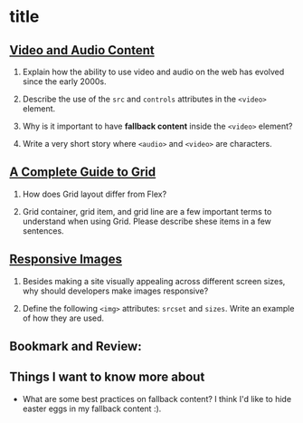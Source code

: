 # title


## [Video and Audio Content](https://developer.mozilla.org/en-US/docs/Learn/HTML/Multimedia_and_embedding/Video_and_audio_content)

1. Explain how the ability to use video and audio on the web has evolved since the early 2000s.

2. Describe the use of the `src` and `controls` attributes in the `<video>` element.

3. Why is it important to have **fallback content** inside the `<video>` element?

4. Write a very short story where `<audio>` and `<video>` are characters.


## [A Complete Guide to Grid](https://css-tricks.com/snippets/css/complete-guide-grid/)

1. How does Grid layout differ from Flex?

2. Grid container, grid item, and grid line are a few important terms to understand when using Grid. Please describe shese items in a few sentences.


## [Responsive Images](https://developer.mozilla.org/en-US/docs/Learn/HTML/Multimedia_and_embedding/Responsive_images)

1. Besides making a site visually appealing across different screen sizes, why should developers make images responsive?

2. Define the following `<img>` attributes: `srcset` and `sizes`. Write an example of how they are used.

## Bookmark and Review:

[]()

[]()

## Things I want to know more about

- What are some best practices on fallback content? I think I'd like to hide easter eggs in my fallback content :).
